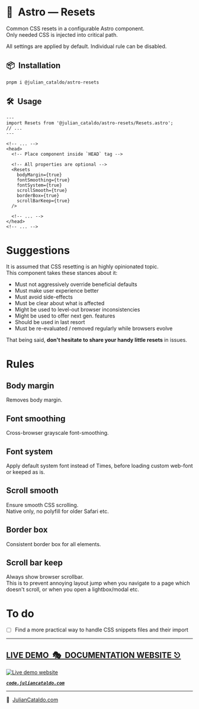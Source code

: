 # 🚀  Astro — Resets

Common CSS resets in a configurable Astro component.  
Only needed CSS is injected into critical path.

All settings are applied by default. Individual rule can be disabled.

## 📦  Installation

```sh
pnpm i @julian_cataldo/astro-resets
```

## 🛠  Usage

```astro
---
import Resets from '@julian_cataldo/astro-resets/Resets.astro';
// ...
---
```

```astro
<!-- ... -->
<head>
  <!-- Place component inside `HEAD` tag -->

  <!-- All properties are optional -->
  <Resets
    bodyMargin={true}
    fontSmoothing={true}
    fontSystem={true}
    scrollSmooth={true}
    borderBox={true}
    scrollBarKeep={true}
  />

  <!-- ... -->
</head>
<!-- ... -->
```

# Suggestions

It is assumed that CSS resetting is an highly opinionated topic.  
This component takes these stances about it:

- Must not aggressively override beneficial defaults
- Must make user experience better
- Must avoid side-effects
- Must be clear about what is affected
- Might be used to level-out browser inconsistencies
- Might be used to offer next gen. features
- Should be used in last resort
- Must be re-evaluated / removed regularly while browsers evolve

That being said, **don't hesitate to share your handy little resets**
in issues.

# Rules

## Body margin

Removes body margin.

## Font smoothing

Cross-browser grayscale font-smoothing.

## Font system

Apply default system font instead of Times, before loading custom web-font or keeped as is.

## Scroll smooth

Ensure smooth CSS scrolling.  
Native only, no polyfill for older Safari etc.

## Border box

Consistent border box for all elements.

<!-- ## Svg

Maximize canvas.
Set color as default text color. -->

## Scroll bar keep

Always show browser scrollbar.  
This is to prevent annoying layout jump when you navigate to a page which
doesn't scroll, or when you open a lightbox/modal etc.

# To do

- [ ] Find a more practical way to handle CSS snippets files and their import

<div class="git-footer">

---

## [LIVE DEMO  🎭  DOCUMENTATION WEBSITE ⎋](https://code.juliancataldo.com/)

[![Live demo website](https://code.juliancataldo.com/poster.png)](https://code.juliancataldo.com)

**_[`code.juliancataldo.com`](https://code.juliancataldo.com/)_**

---

🔗  [JulianCataldo.com](https://www.juliancataldo.com/)

</div>
